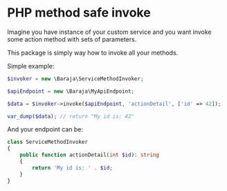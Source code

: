PHP method safe invoke
======================

Imagine you have instance of your custom service and you want invoke some action method with sets of parameters.

This package is simply way how to invoke all your methods.

Simple example:

```php
$invoker = new \Baraja\ServiceMethodInvoker;

$apiEndpoint = new \Baraja\MyApiEndpoint;

$data = $invoker->invoke($apiEndpoint, 'actionDetail', ['id' => 42]);

var_dump($data); // return "My id is: 42"
```

And your endpoint can be:

```php
class ServiceMethodInvoker
{
    public function actionDetail(int $id): string
    {
        return 'My id is: ' . $id;
    }
}
```
